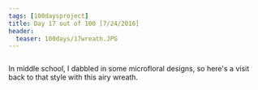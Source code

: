 ```yaml
---
tags: [100daysproject]
title: Day 17 out of 100 [7/24/2016]
header:
  teaser: 100days/17wreath.JPG
---
```


<img src="{{ site.url }}{{ site.baseurl }}/images/100days/17wreath.JPG" alt="">


In middle school, I dabbled in some microfloral designs, so here's a visit back to that style with this airy wreath.
